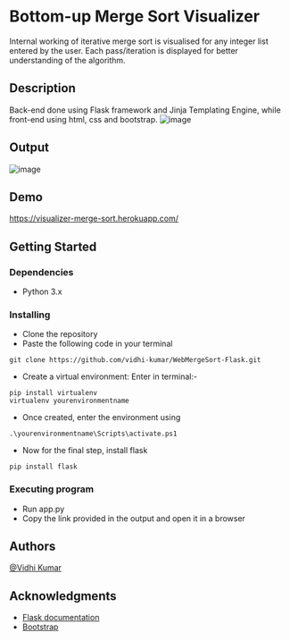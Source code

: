 # Bottom-up Merge Sort Visualizer

Internal working of iterative merge sort is visualised for any integer list entered by the user.
Each pass/iteration is displayed for better understanding of the algorithm.

## Description

Back-end done using Flask framework and Jinja Templating Engine, while
front-end using html, css and bootstrap.
![image](https://user-images.githubusercontent.com/55309127/129277618-8b1700a8-f6a6-4514-aee9-5ad2b6e2f161.png)
## Output
![image](https://user-images.githubusercontent.com/55309127/129277466-88006da9-b430-4cce-88fc-65790a2f1807.png)

## Demo
https://visualizer-merge-sort.herokuapp.com/

## Getting Started

### Dependencies

* Python 3.x

### Installing

* Clone the repository
* Paste the following code in your terminal
```
git clone https://github.com/vidhi-kumar/WebMergeSort-Flask.git
```
* Create a virtual environment: Enter in terminal:-
```
pip install virtualenv
virtualenv yourenvironmentname
```
* Once created, enter the environment using
```
.\yourenvironmentname\Scripts\activate.ps1 
```
* Now for the final step, install flask
```
pip install flask
```
### Executing program

* Run app.py
* Copy the link provided in the output and open it in a browser


## Authors
[@Vidhi Kumar](https://www.linkedin.com/in/vidhi-kumar/)


## Acknowledgments

* [Flask documentation](https://flask.palletsprojects.com/en/2.0.x/quickstart/)
* [Bootstrap](https://getbootstrap.com/)

